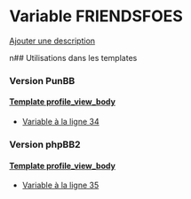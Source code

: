 # Variable FRIENDSFOES
[Ajouter une description](https://fa-tvars.appspot.com/FRIENDSFOES)

n## Utilisations dans les templates

### Version PunBB

#### [Template profile_view_body](punbb/profile_view_body.md)
* [Variable à la ligne 34](../punbb/profile_view_body.tpl#L34)

### Version phpBB2

#### [Template profile_view_body](subsilver/profile_view_body.md)
* [Variable à la ligne 35](../subsilver/profile_view_body.tpl#L35)